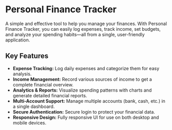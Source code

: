 # Personal Finance Tracker

A simple and effective tool to help you manage your finances. With Personal Finance Tracker, you can easily log expenses, track income, set budgets, and analyze your spending habits—all from a single, user-friendly application.

## Key Features

- **Expense Tracking:** Log daily expenses and categorize them for easy analysis.
- **Income Management:** Record various sources of income to get a complete financial overview.
- **Analytics & Reports:** Visualize spending patterns with charts and generate detailed financial reports.
- **Multi-Account Support:** Manage multiple accounts (bank, cash, etc.) in a single dashboard.
- **Secure Authentication:** Secure login to protect your financial data.
- **Responsive Design:** Fully responsive UI for use on both desktop and mobile devices.
